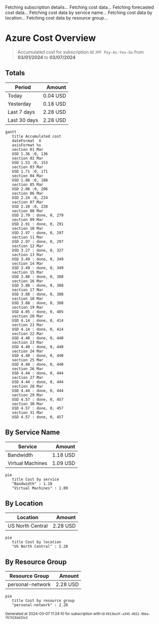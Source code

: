 Fetching subscription details...
Fetching cost data...
Fetching forecasted cost data...
Fetching cost data by service name...
Fetching cost data by location...
Fetching cost data by resource group...
# Azure Cost Overview

> Accumulated cost for subscription id `JPF Pay-As-You-Go` from **03/01/2024** to **03/07/2024**

## Totals

|Period|Amount|
|---|---:|
|Today|0.04 USD|
|Yesterday|0.18 USD|
|Last 7 days|2.28 USD|
|Last 30 days|2.28 USD|

```mermaid
gantt
   title Accumulated cost
   dateFormat  X
   axisFormat %s
   section 01 Mar
   USD 1.36 :0, 136
   section 02 Mar
   USD 1.53 :0, 153
   section 03 Mar
   USD 1.71 :0, 171
   section 04 Mar
   USD 1.88 :0, 188
   section 05 Mar
   USD 2.06 :0, 206
   section 06 Mar
   USD 2.24 :0, 224
   section 07 Mar
   USD 2.28 :0, 228
   section 08 Mar
   USD 2.79 : done, 0, 279
   section 09 Mar
   USD 2.91 : done, 0, 291
   section 10 Mar
   USD 2.97 : done, 0, 297
   section 11 Mar
   USD 2.97 : done, 0, 297
   section 12 Mar
   USD 3.27 : done, 0, 327
   section 13 Mar
   USD 3.49 : done, 0, 349
   section 14 Mar
   USD 3.49 : done, 0, 349
   section 15 Mar
   USD 3.88 : done, 0, 388
   section 16 Mar
   USD 3.88 : done, 0, 388
   section 17 Mar
   USD 3.88 : done, 0, 388
   section 18 Mar
   USD 3.88 : done, 0, 388
   section 19 Mar
   USD 4.05 : done, 0, 405
   section 20 Mar
   USD 4.14 : done, 0, 414
   section 21 Mar
   USD 4.14 : done, 0, 414
   section 22 Mar
   USD 4.40 : done, 0, 440
   section 23 Mar
   USD 4.40 : done, 0, 440
   section 24 Mar
   USD 4.40 : done, 0, 440
   section 25 Mar
   USD 4.40 : done, 0, 440
   section 26 Mar
   USD 4.44 : done, 0, 444
   section 27 Mar
   USD 4.44 : done, 0, 444
   section 28 Mar
   USD 4.44 : done, 0, 444
   section 29 Mar
   USD 4.57 : done, 0, 457
   section 30 Mar
   USD 4.57 : done, 0, 457
   section 31 Mar
   USD 4.57 : done, 0, 457
```

## By Service Name

|Service|Amount|
|---|---:|
|Bandwidth|1.18 USD|
|Virtual Machines|1.09 USD|

```mermaid
pie
   title Cost by service
   "Bandwidth" : 1.18
   "Virtual Machines" : 1.09
```

## By Location

|Location|Amount|
|---|---:|
|US North Central|2.28 USD|

```mermaid
pie
   title Cost by location
   "US North Central" : 2.28
```

## By Resource Group

|Resource Group|Amount|
|---|---:|
|personal-network|2.28 USD|

```mermaid
pie
   title Cost by resource group
   "personal-network" : 2.28
```

<sup>Generated at 2024-03-07 11:24:10 for subscription with id `4913be3f-a345-4652-9bba-767418dd25e3`</sup>
